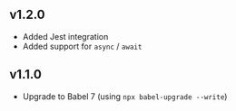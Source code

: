 ## v1.2.0

- Added Jest integration
- Added support for `async` / `await`

## v1.1.0

- Upgrade to Babel 7 (using `npx babel-upgrade --write`)

